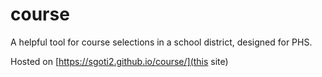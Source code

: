 # course
A helpful tool for course selections in a school district, designed for PHS.

Hosted on [https://sgoti2.github.io/course/](this site)
